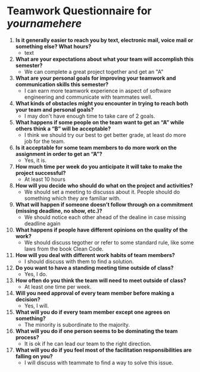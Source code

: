 # Teamwork Questionnaire for _yournamehere_

1. __Is it generally easier to reach you by text, electronic mail, voice mail or something else?  What hours?__ 
   * text
1. __What are your expectations about what your team will accomplish this semester?__ 
   * We can complete a great project together and get an "A"
1. __What are your personal goals for improving your teamwork and communication skills this semester?__ 
   * I can earn more teamwork experience in aspect of software engineering and communicate with teammates well.
1. __What kinds of obstacles might you encounter in trying to reach both your team and personal goals?__ 
   * I may don't have enough time to take care of 2 goals.
1. __What happens if some people on the team want to get an “A” while others think a “B” will be acceptable?__ 
   * I think we should try our best to get better grade, at least do more job for the team.
1. __Is it acceptable for some team members to do more work on the assignment in order to get an “A”?__ 
   * Yes, it is.
1. __How much time per week do you anticipate it will take to make the project successful?__ 
   * At least 10 hours
1. __How will you decide who should do what on the project and activities?__ 
   * We should set a meeting to discusss about it. People should do something which they are familiar with.
1. __What will happen if someone doesn’t follow through on a commitment (missing deadline, no show, etc.)?__ 
   * We should notice each other ahead of the dealine in case missing deadline again
1. __What happens if people have different opinions on the quality of the work?__ 
   * We should discuss tegother or refer to some standard rule, like some laws from the book Clean Code.
1. __How will you deal with different work habits of team members?__ 
   * I should discuss with them to find a solution.
1. __Do you want to have a standing meeting time outside of class?__ 
   * Yes, I do.
1. __How often do you think the team will need to meet outside of class?__ 
   * At least one time per week.
1. __Will you need approval of every team member before making a decision?__ 
   * Yes, I will.
1. __What will you do if every team member except one agrees on something?__ 
   * The minority is subordinate to the majority.
1. __What will you do if one person seems to be dominating the team process?__ 
   * It is ok if he can lead our team to the right direction.
1. __What will you do if you feel most of the facilitation responsibilities are falling on you?__ 
   * I will discuss with teammate to find a way to solve this issue.

